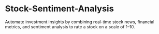 # Stock-Sentiment-Analysis
 Automate investment insights by combining real-time stock news, financial metrics, and sentiment analysis to rate a stock on a scale of 1–10.
